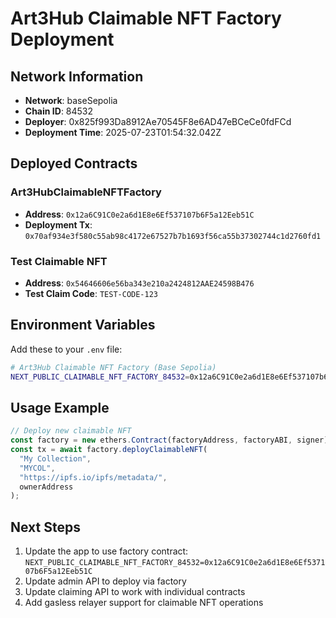 
# Art3Hub Claimable NFT Factory Deployment

## Network Information
- **Network**: baseSepolia
- **Chain ID**: 84532
- **Deployer**: 0x825f993Da8912Ae70545F8e6AD47eBCeCe0fdFCd
- **Deployment Time**: 2025-07-23T01:54:32.042Z

## Deployed Contracts

### Art3HubClaimableNFTFactory
- **Address**: `0x12a6C91C0e2a6d1E8e6Ef537107b6F5a12Eeb51C`
- **Deployment Tx**: `0x70af934e3f580c55ab98c4172e67527b7b1693f56ca55b37302744c1d2760fd1`

### Test Claimable NFT
- **Address**: `0x54646606e56ba343e210a2424812AAE24598B476`
- **Test Claim Code**: `TEST-CODE-123`

## Environment Variables
Add these to your `.env` file:

```bash
# Art3Hub Claimable NFT Factory (Base Sepolia)
NEXT_PUBLIC_CLAIMABLE_NFT_FACTORY_84532=0x12a6C91C0e2a6d1E8e6Ef537107b6F5a12Eeb51C
```

## Usage Example

```typescript
// Deploy new claimable NFT
const factory = new ethers.Contract(factoryAddress, factoryABI, signer);
const tx = await factory.deployClaimableNFT(
  "My Collection",
  "MYCOL",
  "https://ipfs.io/ipfs/metadata/",
  ownerAddress
);
```

## Next Steps
1. Update the app to use factory contract: `NEXT_PUBLIC_CLAIMABLE_NFT_FACTORY_84532=0x12a6C91C0e2a6d1E8e6Ef537107b6F5a12Eeb51C`
2. Update admin API to deploy via factory
3. Update claiming API to work with individual contracts
4. Add gasless relayer support for claimable NFT operations
